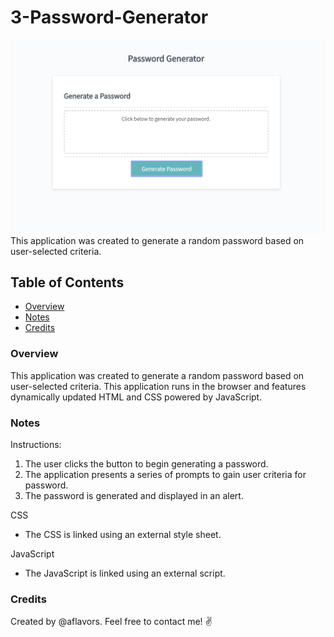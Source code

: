 # 3-Password-Generator
![Website Screenshot](index-screenshot.png)
This application was created to generate a random password based on user-selected criteria. 

## Table of Contents
- [Overview](#Overview)
- [Notes](#Notes)
- [Credits](#Credits)

### Overview
This application was created to generate a random password based on user-selected criteria. This application runs in the browser and features dynamically updated HTML and CSS powered by JavaScript.

### Notes

Instructions:
1. The user clicks the button to begin generating a password.
2. The application presents a series of prompts to gain user criteria for password.
3. The password is generated and displayed in an alert.

CSS
- The CSS is linked using an external style sheet.

JavaScript
- The JavaScript is linked using an external script.

### Credits
Created by @aflavors. Feel free to contact me! :v: